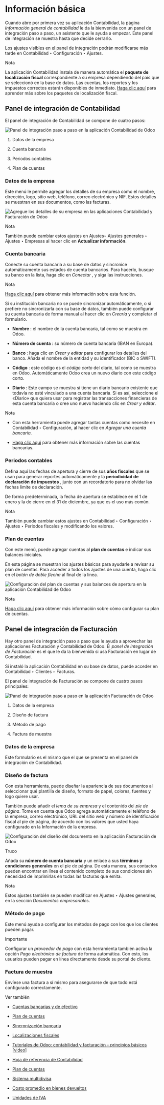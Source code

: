 # Información básica

Cuando abre por primera vez su aplicación Contabilidad, la página _Información
general de contabilidad_ le da la bienvenida con un panel de integración paso
a paso, un asistente que le ayuda a empezar. Este panel de integración se
muestra hasta que decide cerrarlo.

Los ajustes visibles en el panel de integración podrán modificarse más tarde
en Contabilidad ‣ Configuración ‣ Ajustes.

Nota

La aplicación Contabilidad instala de manera automática el **paquete de
localización fiscal** correspondiente a su empresa dependiendo del país que se
seleccionó en la base de datos. Las cuentas, los reportes y los impuestos
correctos estarán disponibles de inmediato. [Haga clic
aquí](../fiscal_localizations.html#fiscal-localizations-packages) para
aprender más sobre los paquetes de localización fiscal.

## Panel de integración de Contabilidad

El panel de integración de Contabilidad se compone de cuatro pasos:

![Panel de integración paso a paso en la aplicación Contabilidad de
Odoo](../../../_images/setup_accounting_onboarding.png)

  1. Datos de la empresa

  2. Cuenta bancaria

  3. Periodos contables

  4. Plan de cuentas

### Datos de la empresa

Este menú le permite agregar los detalles de su empresa como el nombre,
dirección, logo, sitio web, teléfono, correo electrónico y NIF. Estos detalles
se muestran en sus documentos, como las facturas.

![Agregue los detalles de su empresa en las aplicaciones Contabilidad y
Facturación de Odoo](../../../_images/setup_company.png)

Nota

También puede cambiar estos ajustes en Ajustes‣ Ajustes generales ‣ Ajustes ‣
Empresas al hacer clic en **Actualizar información**.

### Cuenta bancaria

Conecte su cuenta bancaria a su base de datos y sincronice automáticamente sus
estados de cuenta bancarios. Para hacerlo, busque su banco en la lista, haga
clic en _Conectar_ , y siga las instrucciones.

Nota

[Haga clic aquí](bank/bank_synchronization.html) para obtener más información
sobre esta función.

Si su institución bancaria no se puede sincronizar automáticamente, o si
prefiere no sincronizarla con su base de datos, también puede configurar su
cuenta bancaria de forma manual al hacer clic en _Crearla_ y completar el
formulario.

  * **Nombre** : el nombre de la cuenta bancaria, tal como se muestra en Odoo.

  * **Número de cuenta** : su número de cuenta bancaria (IBAN en Europa).

  * **Banco** : haga clic en _Crear y editar_ para configurar los detalles del banco. Añada el nombre de la entidad y su identificador (BIC o SWIFT).

  * **Código** : este código es el _código corto_ del diario, tal como se muestra en Odoo. Automáticamente Odoo crea un nuevo diario con este código corto.

  * **Diario** : Este campo se muestra si tiene un diario bancario existente que todavía no esté vinculado a una cuenta bancaria. Si es así, seleccione el «Diario» que quiera usar para registrar las transacciones financieras de esta cuenta bancaria o cree uno nuevo haciendo clic en _Crear y editar_.

Nota

  * Con esta herramienta puede agregar tantas cuentas como necesite en Contabilidad ‣ Configuración, al hacer clic en _Agregar una cuenta bancaria_.

  * [Haga clic aquí](bank.html) para obtener más información sobre las cuentas bancarias.

### Periodos contables

Defina aquí las fechas de apertura y cierre de sus **años fiscales** que se
usan para generar reportes automáticamente y la **periodicidad de declaración
de impuestos** , junto con un recordatorio para no olvidar las fechas límite
de declaración.

De forma predeterminada, la fecha de apertura se establece en el 1 de enero y
la de cierre en el 31 de diciembre, ya que es el uso más común.

Nota

También puede cambiar estos ajustes en Contabilidad ‣ Configuración ‣ Ajustes
‣ Periodos fiscales y modificando los valores.

### Plan de cuentas

Con este menú, puede agregar cuentas al **plan de cuentas** e indicar sus
balances iniciales.

En esta página se muestran los ajustes básicos para ayudarle a revisar su plan
de cuentas. Para acceder a todos los ajustes de una cuenta, haga clic en el
_botón de doble flecha_ al final de la línea.

![Configuración del plan de cuentas y sus balances de apertura en la
aplicación Contabilidad de Odoo](../../../_images/setup_chart_of_accounts.png)

Nota

[Haga clic aquí](get_started/chart_of_accounts.html) para obtener más
información sobre cómo configurar su plan de cuentas.

## Panel de integración de Facturación

Hay otro panel de integración paso a paso que le ayuda a aprovechar las
aplicaciones Facturación y Contabilidad de Odoo. El _panel de integración de
Facturación_ es el que le da la bienvenida si usa Facturación en lugar de
Contabilidad.

Si instaló la aplicación Contabilidad en su base de datos, puede acceder en
Contabilidad ‣ Clientes ‣ Facturas.

El panel de integración de Facturación se compone de cuatro pasos principales:

![Panel de integración paso a paso en la aplicación Facturación de
Odoo](../../../_images/setup_invoicing_onboarding.png)

  1. Datos de la empresa

  2. Diseño de factura

  3. Método de pago

  4. Factura de muestra

### Datos de la empresa

Este formulario es el mismo que el que se presenta en el panel de integración
de Contabilidad.

### Diseño de factura

Con esta herramienta, puede diseñar la apariencia de sus documentos al
seleccionar qué plantilla de diseño, formato de papel, colores, fuentes y logo
quiere usar.

También puede añadir el _lema de su empresa_ y el contenido del _pie de
página_. Tome en cuenta que Odoo agrega automáticamente el teléfono de la
empresa, correo electrónico, URL del sitio web y número de identificación
fiscal al pie de página, de acuerdo con los valores que usted haya configurado
en la Información de la empresa.

![Configuración del diseño del documento en la aplicación Facturación de
Odoo](../../../_images/setup_document_layout.png)

Truco

Añada su **número de cuenta bancaria** y un enlace a sus **términos y
condiciones generales** en el pie de página. De esta manera, sus contactos
pueden encontrar en línea el contenido completo de sus condiciones sin
necesidad de imprimirlas en todas las facturas que emita.

Nota

Estos ajustes también se pueden modificar en Ajustes ‣ Ajustes generales, en
la sección _Documentos empresariales_.

### Método de pago

Este menú ayuda a configurar los métodos de pago con los que los clientes
pueden pagar.

Importante

Configurar un _proveedor de pago_ con esta herramienta también activa la
opción _Pago electrónico de factura_ de forma automática. Con esto, los
usuarios pueden pagar en línea directamente desde su portal de cliente.

### Factura de muestra

Envíese una factura a sí mismo para asegurarse de que todo está configurado
correctamente.

Ver también

  * [Cuentas bancarias y de efectivo](bank.html)

  * [Plan de cuentas](get_started/chart_of_accounts.html)

  * [Sincronización bancaria](bank/bank_synchronization.html)

  * [Localizaciones fiscales](../fiscal_localizations.html)

  * [Tutoriales de Odoo: contabilidad y facturación - principios básicos [video]](https://www.odoo.com/slides/slide/getting-started-1692)

  * [Hoja de referencia de Contabilidad](get_started/cheat_sheet.html)
  * [Plan de cuentas](get_started/chart_of_accounts.html)
  * [Sistema multidivisa](get_started/multi_currency.html)
  * [Costo promedio en bienes devueltos](get_started/avg_price_valuation.html)
  * [Unidades de IVA](get_started/vat_units.html)

